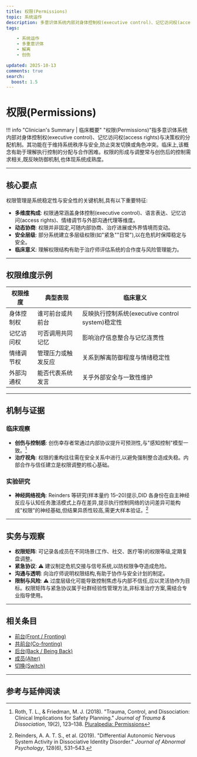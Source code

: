 ```yaml
---
title: 权限(Permissions)
topic: 系统运作
description: 多意识体系统内部对身体控制权(executive control)、记忆访问权(access rights)与决策权的分配机制,用于维持系统秩序与安全,防止突发切换或角色冲突。
tags:

    - 系统运作
    - 多重意识体
    - 解离
    - 创伤

updated: 2025-10-13
comments: true
search:
  boost: 1.5
---
```


# 权限(Permissions)

!!! info "Clinician's Summary | 临床概要"
    "权限(Permissions)"指多意识体系统内部对身体控制权(executive control)、记忆访问权(access rights)与决策权的分配机制。其功能在于维持系统秩序与安全,防止突发切换或角色冲突。临床上,该概念有助于理解执行控制的分配与合作困难。权限的形成与调整常与创伤后的控制需求相关,既反映防御机制,也体现系统成熟度。

---

## 核心要点

权限管理是系统稳定性与安全性的关键机制,具有以下重要特征:

- **多维度构成**: 权限通常涵盖身体控制(executive control)、语言表达、记忆访问(access rights)、情绪调节与外部沟通代理等维度。
- **动态协商**: 权限并非固定,可随内部协商、治疗进展或外界情境而变动。
- **安全层级**: 部分系统建立多层级权限(如"紧急""日常"),以在危机时保障稳定与安全。
- **临床意义**: 理解权限结构有助于治疗师评估系统的合作度与风险管理能力。

---

## 权限维度示例

| 权限维度 | 典型表现 | 临床意义 |
|-----------|-----------|-----------|
| 身体控制权 | 谁可前台或共前台 | 反映执行控制系统(executive control system)稳定性 |
| 记忆访问权 | 可否调用共同记忆 | 影响治疗信息整合与记忆连贯性 |
| 情绪调节权 | 管理压力或触发反应 | 关系到解离防御程度与情绪稳定性 |
| 外部沟通权 | 能否代表系统发言 | 关乎外部安全与一致性维护 |

---

## 机制与证据

### 临床观察

- **创伤与控制感**: 创伤幸存者常通过内部协议提升可预测性,与"感知控制"模型一致。[^roth2018]
- **治疗视角**: 权限的重构往往需在安全关系中进行,以避免强制整合造成失稳。内部合作与信任建立是权限调整的核心基础。

### 实验研究

- **神经网络视角**: Reinders 等研究(样本量约 15–20)提示,DID 各身份在自主神经反应与认知任务激活模式上存在差异,提示执行控制网络的访问差异可能构成"权限"的神经基础,但结果异质性较高,需更大样本验证。[^reinders2019]

---

## 实务与观察

- **权限矩阵**: 可记录各成员在不同场景(工作、社交、医疗等)的权限等级,定期复盘调整。
- **紧急协议**: ⚠ 建议制定危机交接与信号系统,以防权限争夺造成危险。
- **沟通与透明**: 向治疗师说明权限结构,有助于协作与安全计划的制定。
- **限制与风险**: ⚠ 过度层级化可能导致控制焦虑与内部不信任,应以灵活协作为目标。权限矩阵与紧急协议属于社群经验性管理方法,非标准治疗方案,需结合专业指导使用。

---

## 相关条目

- [前台(Front / Fronting)](Front-Fronting.md)
- [共前台(Co-fronting)](Co-Fronting.md)
- [后台(Back / Being Back)](Back-Being-Back.md)
- [成员(Alter)](Alter.md)
- [切换(Switch)](Switch.md)

---

## 参考与延伸阅读

[^reinders2019]: Reinders, A. A. T. S., et al. (2019). "Differential Autonomic Nervous System Activity in Dissociative Identity Disorder." *Journal of Abnormal Psychology*, 128(6), 531–543.
[^roth2018]: Roth, T. L., & Friedman, M. J. (2018). "Trauma, Control, and Dissociation: Clinical Implications for Safety Planning." *Journal of Trauma & Dissociation*, 19(2), 123–138.
[Pluralpedia: Permissions](https://pluralpedia.org/w/Permissions)
